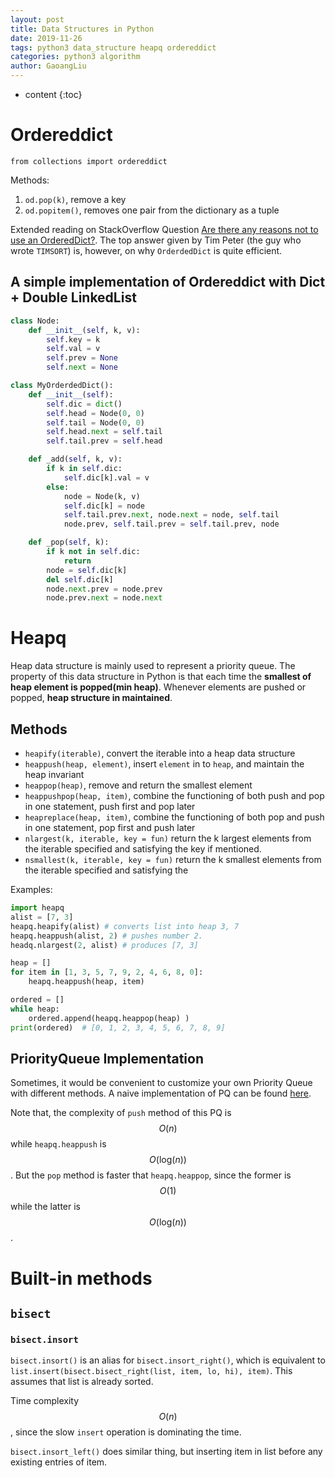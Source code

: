 ```yaml
---
layout: post
title: Data Structures in Python
date: 2019-11-26
tags: python3 data_structure heapq ordereddict
categories: python3 algorithm
author: GaoangLiu
---
```

* content
{:toc}


# Ordereddict 
`from collections import ordereddict`




Methods:
1. `od.pop(k)`, remove a key 
2. `od.popitem()`, removes one pair from the dictionary as a tuple

Extended reading on StackOverflow Question [Are there any reasons not to use an OrderedDict?](https://stackoverflow.com/questions/18951143/are-there-any-reasons-not-to-use-an-ordereddict/18951209#18951209). 
The top answer given by Tim Peter (the guy who wrote `TIMSORT`) is, however, on why `OrderdedDict` is quite efficient.

## A simple implementation of Ordereddict with Dict + Double LinkedList
```python
class Node:
    def __init__(self, k, v):
        self.key = k
        self.val = v
        self.prev = None
        self.next = None

class MyOrderdedDict():
    def __init__(self):
        self.dic = dict()
        self.head = Node(0, 0)
        self.tail = Node(0, 0)
        self.head.next = self.tail
        self.tail.prev = self.head

    def _add(self, k, v):
        if k in self.dic:
            self.dic[k].val = v
        else:
            node = Node(k, v)
            self.dic[k] = node
            self.tail.prev.next, node.next = node, self.tail
            node.prev, self.tail.prev = self.tail.prev, node

    def _pop(self, k):
        if k not in self.dic:
            return
        node = self.dic[k]
        del self.dic[k]
        node.next.prev = node.prev
        node.prev.next = node.next

```

# Heapq

Heap data structure is mainly used to represent a priority queue. 
The property of this data structure in Python is that each time the **smallest of heap element is popped(min heap)**. Whenever elements are pushed or popped, **heap structure in maintained**.

## Methods 
- `heapify(iterable)`, convert the iterable into a heap data structure
- `heappush(heap, element)`, insert `element` in to `heap`, and maintain the heap invariant 
- `heappop(heap)`, remove and return the smallest element
- `heappushpop(heap, item)`, combine the functioning of both push and pop in one statement, push first and pop later
- `heapreplace(heap, item)`, combine the functioning of both pop and push in one statement, pop first and push later
- `nlargest(k, iterable, key = fun)` return the k largest elements from the iterable specified and satisfying the 
key if mentioned.
- `nsmallest(k, iterable, key = fun)` return the k smallest elements from the iterable specified and satisfying the 


Examples: 
```python
import heapq
alist = [7, 3]
heapq.heapify(alist) # converts list into heap 3, 7
heapq.heappush(alist, 2) # pushes number 2.
headq.nlargest(2, alist) # produces [7, 3]

heap = []
for item in [1, 3, 5, 7, 9, 2, 4, 6, 8, 0]:
    heapq.heappush(heap, item)

ordered = []
while heap:
    ordered.append(heapq.heappop(heap) )
print(ordered)  # [0, 1, 2, 3, 4, 5, 6, 7, 8, 9]
```

## PriorityQueue Implementation 
Sometimes, it would be convenient to customize your own Priority Queue with different methods. 
A naive implementation of PQ can be found [here]({{site.baseurl}}/codes/pq.py.txt).

Note that, the complexity of `push` method of this PQ is $$O(n)$$ while `heapq.heappush` is $$O(\text{log}(n))$$. 
But the `pop` method is faster that `heapq.heappop`, since the former is $$O(1)$$ while the latter is $$O(\text{log}(n))$$. 


# Built-in methods
## `bisect`
### `bisect.insort`
`bisect.insort()` is an alias for `bisect.insort_right()`,  which is equivalent to `list.insert(bisect.bisect_right(list, item, lo, hi), item)`. This assumes that list is already sorted.

Time complexity $$O(n)$$, since the slow `insert` operation is dominating the time.

`bisect.insort_left()` does similar thing, but inserting item in list before any existing entries of item.

